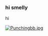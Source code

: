 ### hi smelly

hi

[![Punchingbb.jpg](https://i.postimg.cc/nhtkkKpP/Punchingbb.jpg)](https://postimg.cc/zV0KDgLC)
